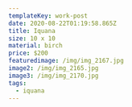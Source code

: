 ```yaml
---
templateKey: work-post
date: 2020-08-22T01:19:58.865Z
title: Iquana
size: 10 x 10
material: birch
price: $200
featuredimage: /img/img_2167.jpg
image2: /img/img_2165.jpg
image3: /img/img_2170.jpg
tags:
  - iquana
---
```


